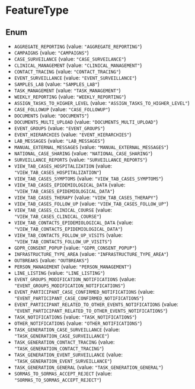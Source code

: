 # FeatureType

## Enum

* `AGGREGATE_REPORTING` (value: `"AGGREGATE_REPORTING"`)
* `CAMPAIGNS` (value: `"CAMPAIGNS"`)
* `CASE_SURVEILANCE` (value: `"CASE_SURVEILANCE"`)
* `CLINICAL_MANAGEMENT` (value: `"CLINICAL_MANAGEMENT"`)
* `CONTACT_TRACING` (value: `"CONTACT_TRACING"`)
* `EVENT_SURVEILLANCE` (value: `"EVENT_SURVEILLANCE"`)
* `SAMPLES_LAB` (value: `"SAMPLES_LAB"`)
* `TASK_MANAGEMENT` (value: `"TASK_MANAGEMENT"`)
* `WEEKLY_REPORTING` (value: `"WEEKLY_REPORTING"`)
* `ASSIGN_TASKS_TO_HIGHER_LEVEL` (value: `"ASSIGN_TASKS_TO_HIGHER_LEVEL"`)
* `CASE_FOLLOWUP` (value: `"CASE_FOLLOWUP"`)
* `DOCUMENTS` (value: `"DOCUMENTS"`)
* `DOCUMENTS_MULTI_UPLOAD` (value: `"DOCUMENTS_MULTI_UPLOAD"`)
* `EVENT_GROUPS` (value: `"EVENT_GROUPS"`)
* `EVENT_HIERARCHIES` (value: `"EVENT_HIERARCHIES"`)
* `LAB_MESSAGES` (value: `"LAB_MESSAGES"`)
* `MANUAL_EXTERNAL_MESSAGES` (value: `"MANUAL_EXTERNAL_MESSAGES"`)
* `NATIONAL_CASE_SHARING` (value: `"NATIONAL_CASE_SHARING"`)
* `SURVEILLANCE_REPORTS` (value: `"SURVEILLANCE_REPORTS"`)
* `VIEW_TAB_CASES_HOSPITALIZATION` (value: `"VIEW_TAB_CASES_HOSPITALIZATION"`)
* `VIEW_TAB_CASES_SYMPTOMS` (value: `"VIEW_TAB_CASES_SYMPTOMS"`)
* `VIEW_TAB_CASES_EPIDEMIOLOGICAL_DATA` (value: `"VIEW_TAB_CASES_EPIDEMIOLOGICAL_DATA"`)
* `VIEW_TAB_CASES_THERAPY` (value: `"VIEW_TAB_CASES_THERAPY"`)
* `VIEW_TAB_CASES_FOLLOW_UP` (value: `"VIEW_TAB_CASES_FOLLOW_UP"`)
* `VIEW_TAB_CASES_CLINICAL_COURSE` (value: `"VIEW_TAB_CASES_CLINICAL_COURSE"`)
* `VIEW_TAB_CONTACTS_EPIDEMIOLOGICAL_DATA` (value: `"VIEW_TAB_CONTACTS_EPIDEMIOLOGICAL_DATA"`)
* `VIEW_TAB_CONTACTS_FOLLOW_UP_VISITS` (value: `"VIEW_TAB_CONTACTS_FOLLOW_UP_VISITS"`)
* `GDPR_CONSENT_POPUP` (value: `"GDPR_CONSENT_POPUP"`)
* `INFRASTRUCTURE_TYPE_AREA` (value: `"INFRASTRUCTURE_TYPE_AREA"`)
* `OUTBREAKS` (value: `"OUTBREAKS"`)
* `PERSON_MANAGEMENT` (value: `"PERSON_MANAGEMENT"`)
* `LINE_LISTING` (value: `"LINE_LISTING"`)
* `EVENT_GROUPS_MODIFICATION_NOTIFICATIONS` (value: `"EVENT_GROUPS_MODIFICATION_NOTIFICATIONS"`)
* `EVENT_PARTICIPANT_CASE_CONFIRMED_NOTIFICATIONS` (value: `"EVENT_PARTICIPANT_CASE_CONFIRMED_NOTIFICATIONS"`)
* `EVENT_PARTICIPANT_RELATED_TO_OTHER_EVENTS_NOTIFICATIONS` (value: `"EVENT_PARTICIPANT_RELATED_TO_OTHER_EVENTS_NOTIFICATIONS"`)
* `TASK_NOTIFICATIONS` (value: `"TASK_NOTIFICATIONS"`)
* `OTHER_NOTIFICATIONS` (value: `"OTHER_NOTIFICATIONS"`)
* `TASK_GENERATION_CASE_SURVEILLANCE` (value: `"TASK_GENERATION_CASE_SURVEILLANCE"`)
* `TASK_GENERATION_CONTACT_TRACING` (value: `"TASK_GENERATION_CONTACT_TRACING"`)
* `TASK_GENERATION_EVENT_SURVEILLANCE` (value: `"TASK_GENERATION_EVENT_SURVEILLANCE"`)
* `TASK_GENERATION_GENERAL` (value: `"TASK_GENERATION_GENERAL"`)
* `SORMAS_TO_SORMAS_ACCEPT_REJECT` (value: `"SORMAS_TO_SORMAS_ACCEPT_REJECT"`)
